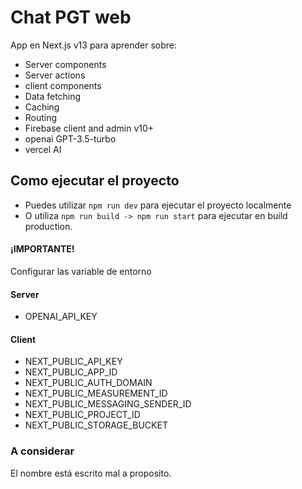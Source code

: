 # Chat PGT web

App en Next.js v13 para aprender sobre:

- Server components
- Server actions
- client components
- Data fetching
- Caching
- Routing
- Firebase client and admin v10+
- openai GPT-3.5-turbo
- vercel AI

## Como ejecutar el proyecto

- Puedes utilizar `npm run dev` para ejecutar el proyecto localmente
- O utiliza `npm run build -> npm run start` para ejecutar en build production.

#### ¡IMPORTANTE!

Configurar las variable de entorno

#### Server

- OPENAI_API_KEY

#### Client

- NEXT_PUBLIC_API_KEY
- NEXT_PUBLIC_APP_ID
- NEXT_PUBLIC_AUTH_DOMAIN
- NEXT_PUBLIC_MEASUREMENT_ID
- NEXT_PUBLIC_MESSAGING_SENDER_ID
- NEXT_PUBLIC_PROJECT_ID
- NEXT_PUBLIC_STORAGE_BUCKET

### A considerar

El nombre está escrito mal a proposito.
